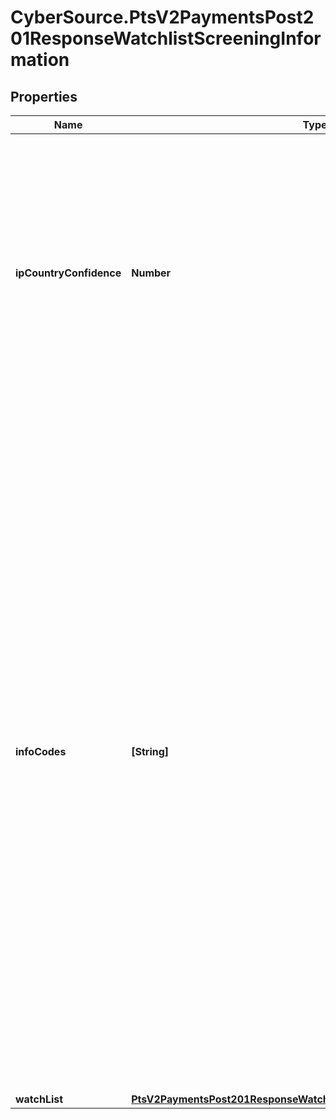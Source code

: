 # CyberSource.PtsV2PaymentsPost201ResponseWatchlistScreeningInformation

## Properties
Name | Type | Description | Notes
------------ | ------------- | ------------- | -------------
**ipCountryConfidence** | **Number** | Likelihood that the country associated with the customer&#39;s IP address was identified correctly. Returns a value from 1–100, where 100 indicates the highest likelihood. If the country cannot be determined, the value is –1.  | [optional] 
**infoCodes** | **[String]** | Returned when the Denied Parties List check (first two codes) or the export service (all others) would have declined the transaction. This field can contain one or more of these values: - &#x60;MATCH-DPC&#x60;: Denied Parties List match. - &#x60;UNV-DPC&#x60;: Denied Parties List unavailable. - &#x60;MATCH-BCO&#x60;: Billing country restricted. - &#x60;MATCH-EMCO&#x60;: Email country restricted. - &#x60;MATCH-HCO&#x60;: Host name country restricted. - &#x60;MATCH-IPCO&#x60;: IP country restricted. - &#x60;MATCH-SCO&#x60;: Shipping country restricted.  | [optional] 
**watchList** | [**PtsV2PaymentsPost201ResponseWatchlistScreeningInformationWatchList**](PtsV2PaymentsPost201ResponseWatchlistScreeningInformationWatchList.md) |  | [optional] 



